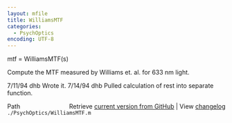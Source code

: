 ```yaml
---
layout: mfile
title: WilliamsMTF
categories:
  - PsychOptics
encoding: UTF-8
---
```


mtf = WilliamsMTF(s)

Compute the MTF measured by Williams et. al.
for 633 nm light.

7/11/94     dhb     Wrote it.
7/14/94     dhb     Pulled calculation of rest into separate function.


<div class="code_header" style="text-align:right;">
  <span style="float:left;">Path&nbsp;&nbsp;</span> <span class="counter">Retrieve <a href=
  "https://raw.github.com/Psychtoolbox-3/Psychtoolbox-3/beta/./PsychOptics/WilliamsMTF.m">current version from GitHub</a> | View <a href=
  "https://github.com/Psychtoolbox-3/Psychtoolbox-3/commits/beta/./PsychOptics/WilliamsMTF.m">changelog</a></span>
</div>
<div class="code">
  <code>./PsychOptics/WilliamsMTF.m</code>
</div>
